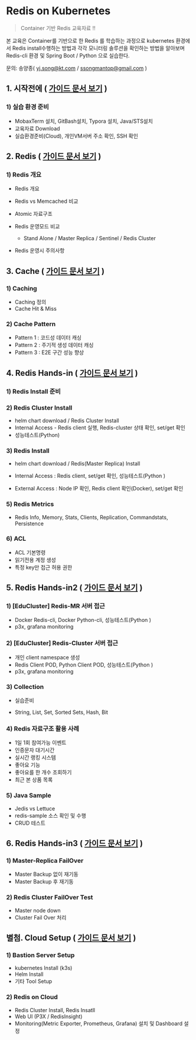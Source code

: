 # Redis on Kubernetes

> Container 기반 Redis 교육자료 !!

본 교육은 Container를 기반으로 한 Redis 를 학습하는 과정으로 kubernetes 환경에서 Redis install수행하는 방법과 각각 모니터링 솔루션을 확인하는 방법을 알아보며 Redis-cli 환경 및 Spring Boot / Python 으로 실습한다.

문의: 송양종( yj.song@kt.com / ssongmantop@gmail.com )



## 1. 시작전에 ( [가이드 문서 보기](beforebegin/beforebegin.md) )

### 1) 실습 환경 준비

* MobaxTerm 설치, GitBash설치, Typora 설치,  Java/STS설치
* 교육자료 Download
* 실습환경준비(Cloud), 개인VM서버 주소 확인, SSH 확인



## 2. Redis ( [가이드 문서 보기](redis/2.Redis.md) )

### 1) Redis 개요

* Redis 개요
* Redis vs Memcached 비교
* Atomic 자료구조
* Redis 운영모드 비교
  * Stand Alone / Master Replica / Sentinel /  Redis Cluster

* Redis 운영시 주의사항





## 3. Cache ( [가이드 문서 보기](redis/3.Cache.md) )

### 1) Caching

* Caching 정의
* Cache Hit & Miss

### 2) Cache Pattern

* Pattern 1 : 코드성 데이터 캐싱
* Pattern 2 : 주기적 생성 데이터 캐싱
* Pattern 3 : E2E 구간 성능 향상



## 4. Redis Hands-in ( [가이드 문서 보기](redis/4.Redis-hands-in.md) )

### 1) Redis Install 준비

### 2) Redis Cluster Install

* helm chart download / Redis Cluster Install
* Internal Access - Redis client 실행, Redis-cluster 상태 확인, set/get 확인
* 성능테스트(Python)

### 3) Redis Install

* helm chart download / Redis(Master Replica) Install

* Internal Access : Redis client, set/get 확인, 성능테스트(Python )
* External Access : Node IP 확인, Redis client 확인(Docker), set/get 확인

### 5) Redis Metrics

* Redis Info, Memory, Stats, Clients, Replication, Commandstats, Persistence

### 6) ACL

* ACL 기본명령
* 읽기전용 계정 생성
* 특정 key만 접근 허용 권한





## 5. Redis Hands-in2 ( [가이드 문서 보기](redis/5.Redis-hands-in2.md) )

### 1) [EduCluster] Redis-MR 서버 접근

* Docker Redis-cli, Docker Python-cli, 성능테스트(Python )
* p3x, grafana monitoring

### 2) [EduCluster] Redis-Cluster 서버 접근

* 개인 client  namespace 생성
* Redis Client POD, Python Client POD, 성능테스트(Python )
* p3x, grafana monitoring

### 3) Collection

* 실습준비
  
* String, List, Set, Sorted Sets, Hash, Bit
  

### 4) Redis 자료구조 활용 사례

* 1일 1회 참여가능 이벤트
* 인증문자 대기시간
* 실시간 랭킹 시스템
* 좋아요 기능
* 좋아요를 한 개수 조회하기
* 최근 본 상품 목록

### 5) Java Sample

* Jedis vs Lettuce
* redis-sample 소스 확인 및 수행
* CRUD 테스트





## 6. Redis Hands-in3 ( [가이드 문서 보기](redis/6.Redis-hands-in3.md) )

### 1) Master-Replica FailOver

* Master Backup 없이 재기동
* Master Backup 후 재기동



### 2) Redis Cluster FailOver Test

* Master node down
* Cluster Fail Over 처리





## 별첨. Cloud Setup ( [가이드 문서 보기](cloud-setup/cloud-setup.md) )

### 1) Bastion Server Setup

* kubernetes Install (k3s)
* Helm Install
* 기타 Tool Setup

### 2) Redis on Cloud

* Redis Cluster Install, Redis Insatll
* Web UI (P3X / RedisInsight)
* Monitoring(Metric Exporter, Prometheus, Grafana) 설치 및 Dashboard 설정
